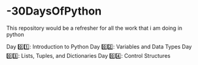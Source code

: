 # -30DaysOfPython
This repository would be a refresher for all the work that i am doing in python

Day 0️⃣1️⃣: Introduction to Python
Day 0️⃣2️⃣: Variables and Data Types
Day 0️⃣3️⃣: Lists, Tuples, and Dictionaries
Day 0️⃣4️⃣: Control Structures
